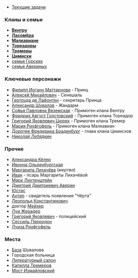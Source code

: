 - [Текущие задачи](</Задачи.md>)
### Кланы и семьи
* [**Вентру**](</Клан/Вентру.md>)
* [**Ласомбра**](</Клан/Ласомбра.md>)
* [**Малкавиане**](</Клан/Малкавиане.md>)
* [**Тореадоры**](</Клан/Тореадоры.md>)
* [**Тремеры**](</Клан/Тремеры.md>)
* [**Цимисхи**](</Клан/Цимисхи.md>)
* [семья Горских](</Дело/Горские.md>)
* [семья Авериных](</Дело/Аверины.md>)

### Ключевые персонажи
- [Филипп Иоганн Маттарнови](</Дело/Филипп Иоганн Маттарнови.md>) - Принц
- [Алексей Михайлович](</Дело/Алексей Михайлович.md>) - Сенешаль
- [Гертруда де Лафонтен](</Дело/Гертруда де Лафонтен.md>) - секретарь Принца
- [Александр Шувалов](</Дело/Александр Шувалов.md>) - Жандарм
- [Софья Павловна Вяземская](</Дело/Софья Павловна Вяземская.md>) - Примоген клана Вентру
- [Фридрих Август Голстовский](</Дело/Фридрих Август Голстовский.md>) - Примоген клана Тореадор
- [Григорий Яковлевич Цюрех](</Дело/Григорий Яковлевич Цюрех.md>) - Примоген клана Тремер
- [Мария Рихфгофель](</Дело/Мария Рихфгофель.md>) - Примоген клана Малкавиан
- [Доротея Фредерика Браденбург](<Доротея Фредерика Браденбург.md>) - глава клана Цимисхов
- [*Николай Лебядкин*](<Николай Иванович Лебядкин.md>)

### Прочие
- [Александра Кёлер](</Дело/Александра Кёлер.md>)
- [Ивонна Ольденбургская](</Дело/Ивонна Ольденбургская.md>)
- [Маргарита Лихачёва](</Дело/Маргарита Лихачёва.md>) (*мертва*)
- [Иван](</Дело/псарь Иван.md>) - псарь Маргариты Лихачёвой
- [Марк Лихтенштейн](</Дело/Марк Лихтенштейн.md>)
- [Дмитрий Дмитриевич Аверин](<Дмитрий Дмитриевич Аверин.md>) 
- [Юстас](</Дело/Юстас.md>)
- [Антип](</Дело/Антип.md>) - свидетель появления "Чёрта"
- [Леопольд Константинович](</Дело/Леопольд Константинович.md>)
- доктор [Мейхер](</Дело/Мейхер.md>)
- [Луи Жерадер](</Дело/Луи Жерадер.md>)
- [Григорий Яковлевич](</Дело/Григорий Яковлевич Шувалов.md>) - полицейский 
- [Сессиль Перродон](</Дело/Сессиль Перродон.md>)
- [Луиза Рихфгофель](</Дело/Эдвина Луиза Рихфгофель.md>)

### Места
- [База](</Место/Отделение жандармов.md>) Шувалова
- Городская больница
- [Литературный салон](</Место/Литературный салон.md>)
- [Капелла Тремеров](</Место/Капелла Тремеров.md>)
- [Мост Измайловский](</Место/Мост Измайловский.md>)